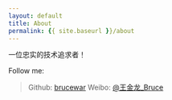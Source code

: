 ```yaml
---
layout: default
title: About
permalink: {{ site.baseurl }}/about
---
```


一位忠实的技术追求者！

Follow me:

> Github: [brucewar](https://github.com/brucewar)
> Weibo: [@王金龙_Bruce](http://weibo.com/brucewar)